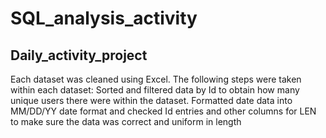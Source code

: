# SQL_analysis_activity
## Daily_activity_project
Each dataset was cleaned using Excel. The following steps were taken within each dataset: Sorted and filtered data by Id to obtain how many unique users there were within the dataset. Formatted date data into MM/DD/YY date format and checked Id entries and other columns for LEN to make sure the data was correct and uniform in length

